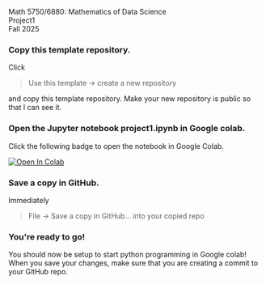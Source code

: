 Math 5750/6880: Mathematics of Data Science  
Project1  
Fall 2025

### Copy this template repository.

Click  
> Use this template → create a new repository 

and copy this template repository. Make your new repository is public so that I can see it.  


### Open the Jupyter notebook project1.ipynb in Google colab.
Click the following badge to open the notebook in Google Colab. 

[![Open In Colab](https://colab.research.google.com/assets/colab-badge.svg)](
https://colab.research.google/github.com/deskk/MIS_project1/blob/main/project1.ipynb)

### Save a copy in GitHub.
Immediately 
> File → Save a copy in GitHub… into your copied repo


### You're ready to go! 
You should now be setup to start python programming in Google colab! When you save your changes, make sure that you are creating a commit to your GitHub repo. 

